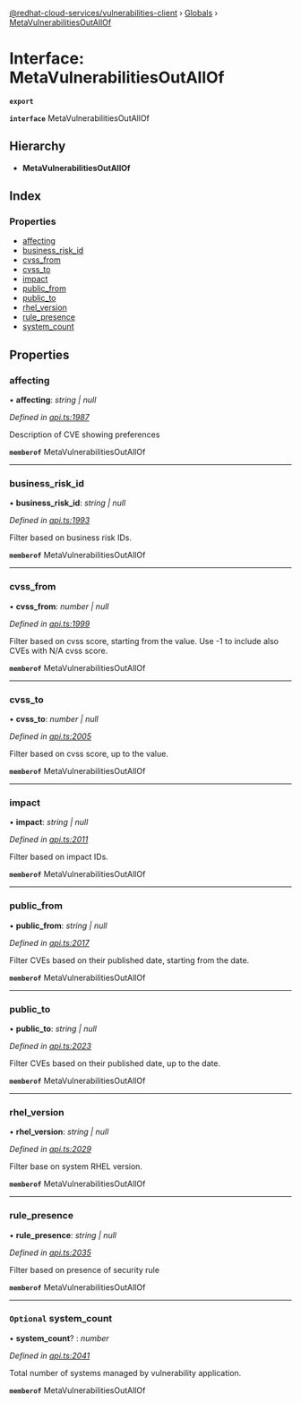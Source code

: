 [@redhat-cloud-services/vulnerabilities-client](../README.md) › [Globals](../globals.md) › [MetaVulnerabilitiesOutAllOf](metavulnerabilitiesoutallof.md)

# Interface: MetaVulnerabilitiesOutAllOf

**`export`** 

**`interface`** MetaVulnerabilitiesOutAllOf

## Hierarchy

* **MetaVulnerabilitiesOutAllOf**

## Index

### Properties

* [affecting](metavulnerabilitiesoutallof.md#affecting)
* [business_risk_id](metavulnerabilitiesoutallof.md#business_risk_id)
* [cvss_from](metavulnerabilitiesoutallof.md#cvss_from)
* [cvss_to](metavulnerabilitiesoutallof.md#cvss_to)
* [impact](metavulnerabilitiesoutallof.md#impact)
* [public_from](metavulnerabilitiesoutallof.md#public_from)
* [public_to](metavulnerabilitiesoutallof.md#public_to)
* [rhel_version](metavulnerabilitiesoutallof.md#rhel_version)
* [rule_presence](metavulnerabilitiesoutallof.md#rule_presence)
* [system_count](metavulnerabilitiesoutallof.md#optional-system_count)

## Properties

###  affecting

• **affecting**: *string | null*

*Defined in [api.ts:1987](https://github.com/RedHatInsights/javascript-clients/blob/master/packages/vulnerabilities/api.ts#L1987)*

Description of CVE showing preferences

**`memberof`** MetaVulnerabilitiesOutAllOf

___

###  business_risk_id

• **business_risk_id**: *string | null*

*Defined in [api.ts:1993](https://github.com/RedHatInsights/javascript-clients/blob/master/packages/vulnerabilities/api.ts#L1993)*

Filter based on business risk IDs.

**`memberof`** MetaVulnerabilitiesOutAllOf

___

###  cvss_from

• **cvss_from**: *number | null*

*Defined in [api.ts:1999](https://github.com/RedHatInsights/javascript-clients/blob/master/packages/vulnerabilities/api.ts#L1999)*

Filter based on cvss score, starting from the value. Use -1 to include also CVEs with N/A cvss score.

**`memberof`** MetaVulnerabilitiesOutAllOf

___

###  cvss_to

• **cvss_to**: *number | null*

*Defined in [api.ts:2005](https://github.com/RedHatInsights/javascript-clients/blob/master/packages/vulnerabilities/api.ts#L2005)*

Filter based on cvss score, up to the value.

**`memberof`** MetaVulnerabilitiesOutAllOf

___

###  impact

• **impact**: *string | null*

*Defined in [api.ts:2011](https://github.com/RedHatInsights/javascript-clients/blob/master/packages/vulnerabilities/api.ts#L2011)*

Filter based on impact IDs.

**`memberof`** MetaVulnerabilitiesOutAllOf

___

###  public_from

• **public_from**: *string | null*

*Defined in [api.ts:2017](https://github.com/RedHatInsights/javascript-clients/blob/master/packages/vulnerabilities/api.ts#L2017)*

Filter CVEs based on their published date, starting from the date.

**`memberof`** MetaVulnerabilitiesOutAllOf

___

###  public_to

• **public_to**: *string | null*

*Defined in [api.ts:2023](https://github.com/RedHatInsights/javascript-clients/blob/master/packages/vulnerabilities/api.ts#L2023)*

Filter CVEs based on their published date, up to the date.

**`memberof`** MetaVulnerabilitiesOutAllOf

___

###  rhel_version

• **rhel_version**: *string | null*

*Defined in [api.ts:2029](https://github.com/RedHatInsights/javascript-clients/blob/master/packages/vulnerabilities/api.ts#L2029)*

Filter base on system RHEL version.

**`memberof`** MetaVulnerabilitiesOutAllOf

___

###  rule_presence

• **rule_presence**: *string | null*

*Defined in [api.ts:2035](https://github.com/RedHatInsights/javascript-clients/blob/master/packages/vulnerabilities/api.ts#L2035)*

Filter based on presence of security rule

**`memberof`** MetaVulnerabilitiesOutAllOf

___

### `Optional` system_count

• **system_count**? : *number*

*Defined in [api.ts:2041](https://github.com/RedHatInsights/javascript-clients/blob/master/packages/vulnerabilities/api.ts#L2041)*

Total number of systems managed by vulnerability application.

**`memberof`** MetaVulnerabilitiesOutAllOf
